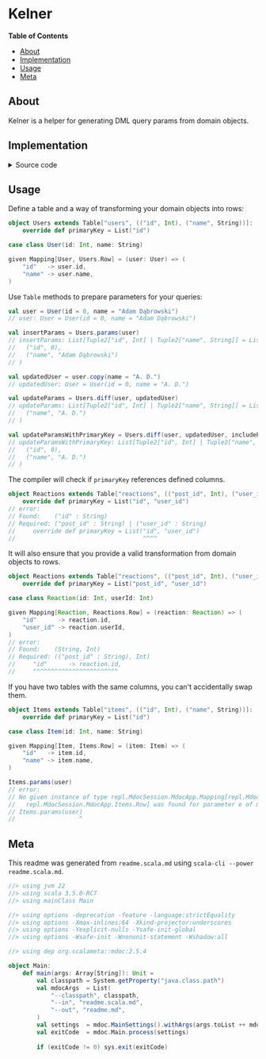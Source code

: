 # Kelner

**Table of Contents**

- [About](#about)
- [Implementation](#implementation)
- [Usage](#usage)
- [Meta](#meta)


## About

Kelner is a helper for generating DML query params from domain objects. 

## Implementation

<details>
<summary>Source code</summary>

```scala
type TupleConsistsOf[A <: Tuple, B] = A match
    case B *: tail  => TupleConsistsOf[tail, B]
    case EmptyTuple => DummyImplicit
    case _          => Nothing

type Of[A] = [X <: Tuple] =>> TupleConsistsOf[X, A]
```

```scala
type Column[VALUE] = (String & Singleton, VALUE)

type ColumnNames[T <: NonEmptyTuple] <: Tuple = T match
    case (name, ?) *: tail => name *: ColumnNames[tail]
    case _                 => EmptyTuple

trait Mapping[-DOMAIN, ROW <: (String & Singleton, NonEmptyTuple)]:
    def encode(a: DOMAIN): Tuple.Elem[ROW, 1]

trait Table[NAME <: String & Singleton, COLUMNS <: NonEmptyTuple : Of[Column[?]]]:
    type Columns = COLUMNS
    type Row     = (NAME, COLUMNS)
    
    given CanEqual[Tuple.Union[Columns], Tuple.Union[Columns]] = CanEqual.derived
    
    def primaryKey: List[Tuple.Union[ColumnNames[Columns]]]
    
    def params[A](data: A)(using e: Mapping[A, Row]): List[Tuple.Union[Columns]] =
        e.encode(data).toList
    
    def diff[A](
      before:            A,
      after:             A,
      includePrimaryKey: Boolean = false,
    )(
      using Mapping[A, Row],
    ): List[Tuple.Union[Columns]] =
        val columnsBefore = params(before)
        val columnsAfter  = params(after)
        
        columnsBefore.zip(columnsAfter).collect:
            case ((name, _), y) if includePrimaryKey && primaryKey.contains(name) => y 
            case (x,         y) if x != y                                         => y
```

</details>

## Usage

Define a table and a way of transforming your domain objects into rows:

```scala
object Users extends Table["users", (("id", Int), ("name", String))]:
    override def primaryKey = List("id")

case class User(id: Int, name: String)

given Mapping[User, Users.Row] = (user: User) => (
    "id"   -> user.id,
    "name" -> user.name,
)
```

Use `Table` methods to prepare parameters for your queries:

```scala
val user = User(id = 0, name = "Adam Dąbrowski")
// user: User = User(id = 0, name = "Adam Dąbrowski")

val insertParams = Users.params(user)
// insertParams: List[Tuple2["id", Int] | Tuple2["name", String]] = List(
//   ("id", 0),
//   ("name", "Adam Dąbrowski")
// )

val updatedUser = user.copy(name = "A. D.")
// updatedUser: User = User(id = 0, name = "A. D.")

val updateParams = Users.diff(user, updatedUser)
// updateParams: List[Tuple2["id", Int] | Tuple2["name", String]] = List(
//   ("name", "A. D.")
// )

val updateParamsWithPrimaryKey = Users.diff(user, updatedUser, includePrimaryKey = true)
// updateParamsWithPrimaryKey: List[Tuple2["id", Int] | Tuple2["name", String]] = List(
//   ("id", 0),
//   ("name", "A. D.")
// )
```

The compiler will check if `primaryKey` references defined columns.

```scala ignore
object Reactions extends Table["reactions", (("post_id", Int), ("user_id", Int))]:
    override def primaryKey = List("id", "user_id")
// error:
// Found:    ("id" : String)
// Required: ("post_id" : String) | ("user_id" : String)
//     override def primaryKey = List("id", "user_id")
//                                    ^^^^
```

It will also ensure that you provide a valid transformation from domain objects to rows.

```scala ignore
object Reactions extends Table["reactions", (("post_id", Int), ("user_id", Int))]:
    override def primaryKey = List("post_id", "user_id")

case class Reaction(id: Int, userId: Int)

given Mapping[Reaction, Reactions.Row] = (reaction: Reaction) => (
    "id"      -> reaction.id,
    "user_id" -> reaction.userId,
)
// error:
// Found:    (String, Int)
// Required: (("post_id" : String), Int)
//     "id"      -> reaction.id,
//     ^^^^^^^^^^^^^^^^^^^^^^^^
```

If you have two tables with the same columns, you can't accidentally swap them.

```scala ignore
object Items extends Table["items", (("id", Int), ("name", String))]:
    override def primaryKey = List("id")

case class Item(id: Int, name: String)

given Mapping[Item, Items.Row] = (item: Item) => (
    "id"   -> item.id,
    "name" -> item.name,
)

Items.params(user)
// error:
// No given instance of type repl.MdocSession.MdocApp.Mapping[repl.MdocSession.MdocApp.User,
//   repl.MdocSession.MdocApp.Items.Row] was found for parameter e of method params in trait Table
// Items.params(user)
//                  ^
```


## Meta

This readme was generated from `readme.scala.md` using `scala-cli --power readme.scala.md`.

```scala raw
//> using jvm 22
//> using scala 3.5.0-RC7
//> using mainClass Main

//> using options -deprecation -feature -language:strictEquality
//> using options -Xmax-inlines:64 -Xkind-projector:underscores
//> using options -Yexplicit-nulls -Ysafe-init-global
//> using options -Wsafe-init -Wnonunit-statement -Wshadow:all

//> using dep org.scalameta::mdoc:2.5.4
```

```scala raw
object Main:
    def main(args: Array[String]): Unit =
        val classpath = System.getProperty("java.class.path")
        val mdocArgs  = List(
            "--classpath", classpath,
            "--in", "readme.scala.md",
            "--out", "readme.md",
        )
        val settings  = mdoc.MainSettings().withArgs(args.toList ++ mdocArgs)
        val exitCode  = mdoc.Main.process(settings)
        
        if (exitCode != 0) sys.exit(exitCode)
```
